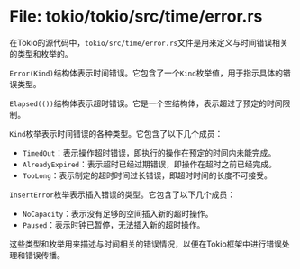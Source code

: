 # File: tokio/tokio/src/time/error.rs

在Tokio的源代码中，`tokio/src/time/error.rs`文件是用来定义与时间错误相关的类型和枚举的。

`Error(Kind)`结构体表示时间错误。它包含了一个`Kind`枚举值，用于指示具体的错误类型。

`Elapsed(())`结构体表示超时错误。它是一个空结构体，表示超过了预定的时间限制。

`Kind`枚举表示时间错误的各种类型。它包含了以下几个成员：

- `TimedOut`：表示操作超时错误，即执行的操作在预定的时间内未能完成。
- `AlreadyExpired`：表示超时已经过期错误，即操作在超时之前已经完成。
- `TooLong`：表示制定的超时时间过长错误，即超时时间的长度不可接受。

`InsertError`枚举表示插入错误的类型。它包含了以下几个成员：

- `NoCapacity`：表示没有足够的空间插入新的超时操作。
- `Paused`：表示时钟已暂停，无法插入新的超时操作。

这些类型和枚举用来描述与时间相关的错误情况，以便在Tokio框架中进行错误处理和错误传播。

